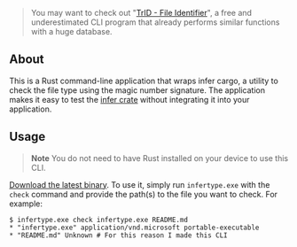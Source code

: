 > You may want to check out "[TrID - File Identifier](https://mark0.net/soft-trid-e.html)", a free and underestimated CLI program that already performs similar functions with a huge database.

## About

This is a Rust command-line application that wraps infer cargo, a utility to check the file type using the magic number signature. The application makes it easy to test the [infer crate](https://docs.rs/infer/latest/infer/) without integrating it into your application.

## Usage

> **Note**
> You do not need to have Rust installed on your device to use this CLI.

[Download the latest binary](https://github.com/ZEBAS204/infertype/releases/latest/download/infertype.exe).
To use it, simply run `infertype.exe` with the `check` command and provide the path(s) to the file you want to check. For example:

```console
$ infertype.exe check infertype.exe README.md
* "infertype.exe" application/vnd.microsoft portable-executable
* "README.md" Unknown # For this reason I made this CLI
```

